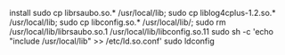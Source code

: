 install
sudo cp librsaubo.so.* /usr/local/lib;
sudo cp liblog4cplus-1.2.so.* /usr/local/lib;
sudo cp libconfig.so.* /usr/local/lib/;
sudo rm /usr/local/lib/librsaubo.so.1 /usr/local/lib/libconfig.so.11 
sudo sh -c 'echo "include /usr/local/lib" >> /etc/ld.so.conf'
sudo ldconfig